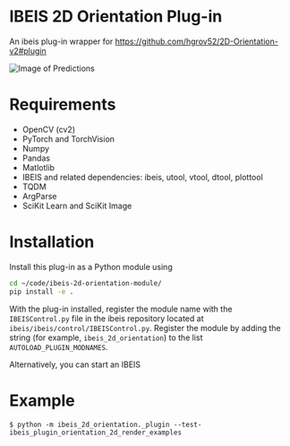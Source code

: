 # IBEIS 2D Orientation Plug-in
An ibeis plug-in wrapper for https://github.com/hgrov52/2D-Orientation-v2#plugin

![Image of Predictions](###)

# Requirements

* OpenCV (cv2)
* PyTorch and TorchVision
* Numpy
* Pandas
* Matlotlib
* IBEIS and related dependencies: ibeis, utool, vtool, dtool, plottool
* TQDM
* ArgParse
* SciKit Learn and SciKit Image

# Installation

Install this plug-in as a Python module using

```bash
cd ~/code/ibeis-2d-orientation-module/
pip install -e .
```

With the plug-in installed, register the module name with the `IBEISControl.py` file
in the ibeis repository located at `ibeis/ibeis/control/IBEISControl.py`.  Register
the module by adding the string (for example, `ibeis_2d_orientation`) to the
list `AUTOLOAD_PLUGIN_MODNAMES`.

Alternatively, you can start an IBEIS 

# Example
```
$ python -m ibeis_2d_orientation._plugin --test-ibeis_plugin_orientation_2d_render_examples
```